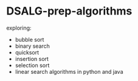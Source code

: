# DSALG-prep-algorithms
exploring:
- bubble sort
- binary search
- quicksort
- insertion sort
- selection sort
- linear search
algorithms in python and java